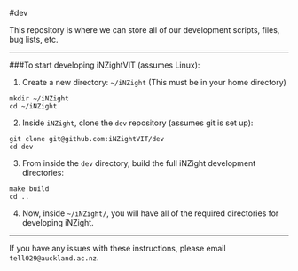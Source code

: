 #dev

This repository is where we can store all of our development scripts, files, bug lists, etc. 

----------------------------
###To start developing iNZightVIT (assumes Linux):

1) Create a new directory: `~/iNZight`
   (This must be in your home directory)
```
mkdir ~/iNZight
cd ~/iNZight
```

2) Inside `iNZight`, clone the `dev` repository (assumes git is set up):
```
git clone git@github.com:iNZightVIT/dev
cd dev
```

3) From inside the `dev` directory, build the full iNZight development directories:
```
make build
cd ..
```

4) Now, inside `~/iNZight/`, you will have all of the required directories for 
   developing iNZight.

----------------------------

If you have any issues with these instructions, please email `tell029@auckland.ac.nz`.
